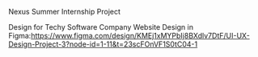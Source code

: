 Nexus Summer Internship Project

Design for Techy Software Company Website Design in Figma:https://www.figma.com/design/KMEj1xMYPbIj8BXdlv7DtF/UI-UX-Design-Project-3?node-id=1-11&t=23scFOnVF1S0tC04-1
